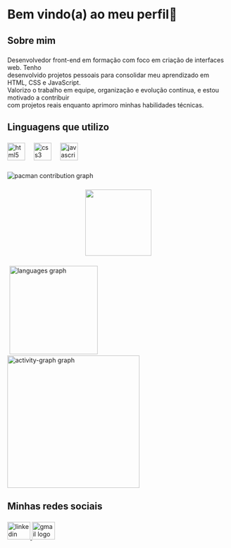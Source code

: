 <h1 align="left">Bem vindo(a) ao meu perfil👋</h1>

###

<h2 align="left">Sobre mim</h2>

###

<p align="left">Desenvolvedor front-end em formação com foco em criação de interfaces web. Tenho<br>desenvolvido projetos pessoais para consolidar meu aprendizado em HTML, CSS e JavaScript.<br>Valorizo o trabalho em equipe, organização e evolução contínua, e estou motivado a contribuir<br>com projetos reais enquanto aprimoro minhas habilidades técnicas.</p>

###

<h2 align="left">Linguagens que utilizo</h2>

###

<div align="left">
  <img src="https://cdn.jsdelivr.net/gh/devicons/devicon/icons/html5/html5-original.svg" height="40" alt="html5 logo"  />
  <img width="12" />
  <img src="https://cdn.jsdelivr.net/gh/devicons/devicon/icons/css3/css3-original.svg" height="40" alt="css3 logo"  />
  <img width="12" />
  <img src="https://cdn.jsdelivr.net/gh/devicons/devicon/icons/javascript/javascript-original.svg" height="40" alt="javascript logo"  />
</div>

###

<picture>
  <source media="(prefers-color-scheme: dark)" srcset="https://raw.githubusercontent.com/MikaelCM/MikaelCM/output/pacman-contribution-graph-dark.svg">
  <source media="(prefers-color-scheme: light)" srcset="https://raw.githubusercontent.com/MikaelCM/MikaelCM/output/pacman-contribution-graph.svg">
  <img alt="pacman contribution graph" src="https://raw.githubusercontent.com/MikaelCM/MikaelCM/output/pacman-contribution-graph.svg">
</picture>

###

<div align="center">
  <img height="150" src="https://upload.wikimedia.org/wikipedia/commons/2/20/Matrix_Digital_rain_banner.gif"  />
</div>

###

<div align="left">
  <img src="https://github-readme-stats.vercel.app/api?username=MikaelCM&hide_title=false&hide_rank=true&show_icons=true&include_all_commits=true&count_private=true&disable_animations=false&theme=blue-green&locale=en&hide_border=false&order=1" height="1" alt="stats graph"  />
  <img src="https://github-readme-stats.vercel.app/api/top-langs?username=MikaelCM&locale=en&hide_title=false&layout=compact&card_width=320&langs_count=5&theme=blue-green&hide_border=false&order=2" height="200" alt="languages graph"  />
  <img src="https://github-readme-activity-graph.vercel.app/graph?username=MikaelCM&radius=16&theme=chartreuse-dark&area=true&order=5" height="300" alt="activity-graph graph"  />
</div>

###

<h2 align="left">Minhas redes sociais</h2>

###

<div align="left">
  <a href="https://www.linkedin.com/in/mikael-carvalho-mendes/" target="_blank">
    <img src="https://raw.githubusercontent.com/maurodesouza/profile-readme-generator/master/src/assets/icons/social/linkedin/default.svg" width="52" height="40" alt="linkedin logo"  />
  </a>
  <img src="https://raw.githubusercontent.com/maurodesouza/profile-readme-generator/master/src/assets/icons/social/gmail/default.svg" width="52" height="40" alt="gmail logo"  />
</div>

###
